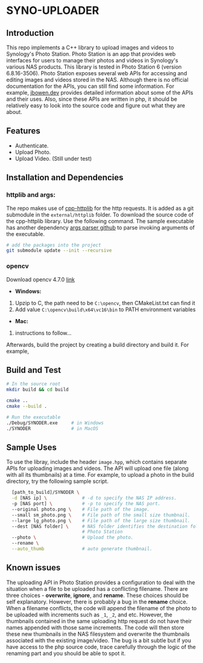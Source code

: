 # SYNO-UPLOADER

## Introduction

This repo implements a C++ library to upload images and videos to Synology's Photo Station. Photo Station is an app that provides web interfaces for users to manage their photos and videos in Synology's various NAS products. This library is tested in Photo Station 6 (version 6.8.16-3506). Photo Station exposes several web APIs for accessing and editing images and videos stored in the NAS. Although there is no official documentation for the APIs, you can still find some information. For example, [jbowen.dev](https://blog.jbowen.dev/2020/01/exploring-the-synology-photostation-api/) provides detailed information about some of the APIs and their uses. Also, since these APIs are written in php, it should be relatively easy to look into the source code and figure out what they are about.

## Features

- Authenticate.
- Upload Photo.
- Upload Video. (Still under test)

## Installation and Dependencies

### httplib and args:

The repo makes use of [cpp-httplib](https://github.com/yhirose/cpp-httplib) for the http requests. It is added as a  git submodule in the `external/httplib` folder. To download the source code of the cpp-httplib library. Use the following command. The sample executable has another dependency [args parser github](https://github.com/Taywee/args.git) to parse invoking arguments of the executable.

```bash
# add the packages into the project
git submodule update --init --recursive
```

### opencv

Download opencv 4.7.0 [link](https://opencv.org/releases/)

- **Windows:**

1. Upzip to C, the path need to be `C:\opencv`, then CMakeList.txt can find it
2. Add value `C:\opencv\build\x64\vc16\bin` to PATH environment variables

- **Mac:**

1. instructions to follow...

Afterwards, build the project by creating a build directory and build it. For example,

## Build and Test

```bash
# In the source root
mkdir build && cd build

cmake ..
cmake --build .

# Run the executable
./Debug/SYNODER.exe     # in Windows
./SYNODER               # in MacOS
```

## Sample Uses

To use the libray, include the header `image.hpp`, which contains separate APIs for uploading images and videos. The API will upload one file (along with all its thumbnails) at a time. For example, to upload a photo in the build directory, try the following sample script.

```bash
  [path_to_build]/SYNODER \
  -d [NAS ip] \             # -d to specify the NAS IP address.
  -p [NAS port] \           # -p to specify the NAS port.
  --original photo.png \    # File path of the image.
  --small sm_photo.png \    # File path of the small size thumbnail.
  --large lg_photo.png \    # File path of the large size thumbnail.
  --dest [NAS folder] \     # NAS folder identifies the destination folder in 
                            # Photo Station
  --photo \                 # Upload the photo.
  --rename \
  --auto_thumb              # auto generate thumbnail.
```

## Known issues

The uploading API in Photo Station provides a configuration to deal with the situation when a file to be uploaded has a conflicting filename. There are three choices - **overwrite**, **ignore**, and **rename**. These choices should be self explanatory. However, there is probably a bug in the **rename** choice. When a filename conflicts, the code will append the filename of the photo to be uploaded with increments such as `_1`, `_2`, and etc. However, the thumbnails contained in the same uploading http request do not have their names appended with those same increments. The code will then store these new thumbnails in the NAS filesystem and overwrite the thumbnails associated with the existing image/video. The bug is a bit subtle but if you have access to the php source code, trace carefully through the logic of the renaming part and you should be able to spot it.
